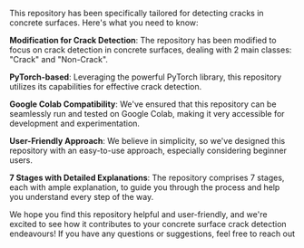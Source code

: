 This repository has been specifically tailored for detecting cracks in concrete surfaces. Here's what you need to know:

 **Modification for Crack Detection**: The repository has been modified to focus on crack detection in concrete surfaces, dealing with 2 main classes: "Crack" and "Non-Crack".

 **PyTorch-based**: Leveraging the powerful PyTorch library, this repository utilizes its capabilities for effective crack detection.

 **Google Colab Compatibility**: We've ensured that this repository can be seamlessly run and tested on Google Colab, making it very accessible for development and experimentation.

 **User-Friendly Approach**: We believe in simplicity, so we've designed this repository with an easy-to-use approach, especially considering beginner users.

 **7 Stages with Detailed Explanations**: The repository comprises 7 stages, each with ample explanation, to guide you through the process and help you understand every step of the way.

We hope you find this repository helpful and user-friendly, and we're excited to see how it contributes to your concrete surface crack detection endeavours! If you have any questions or suggestions, feel free to reach out 
